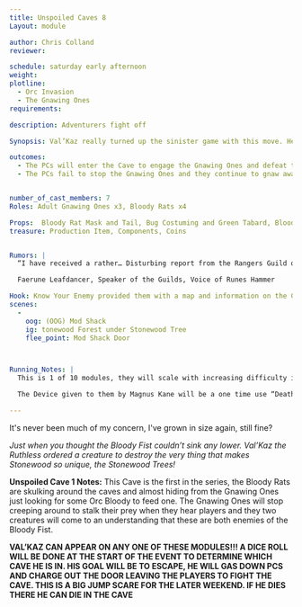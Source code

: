 ```yaml
---
title: Unspoiled Caves 8
Layout: module

author: Chris Colland
reviewer: 

schedule: saturday early afternoon
weight: 
plotline: 
  - Orc Invasion
  - The Gnawing Ones
requirements: 

description: Adventurers fight off 

Synopsis: Val’Kaz really turned up the sinister game with this move. He wanted to hit Stonewood where It hurts, their pride. Orcamedes was ordered to construct him a vile insect that would burrow into the roots of the Stonewood Trees and poison them to wither them away to watch the morale on shatter on in their eyes. The Gnawing Ones they were named, they are very effective in worker society and combat. Modeled after a termite for its wood destroying properties but genetically modified with varies other bug species to make them vicious and venomous….

outcomes:
  - The PCs will enter the Cave to engage the Gnawing Ones and defeat them to stop their destruction of the Stonewood Trees from the roots. Once they are all dead they set off a Fumigation Device to prevent that Tree from being infected further and allow it to heal. 
  - The PCs fail to stop the Gnawing Ones and they continue to gnaw away and the Stonewood Roots to destroy them with enough time


number_of_cast_members: 7
Roles: Adult Gnawing Ones x3, Bloody Rats x4

Props:  Bloody Rat Mask and Tail, Bug Costuming and Green Tabard, Bloody Fist Banner and Base
treasure: Production Item, Components, Coins


Rumors: |
  “I have received a rather… Disturbing report from the Rangers Guild of Stonewood. There has been an odd disappearance as of late regarding various bugs in or around Stonewood. Not sure what this means for us, but it seems to be linked to something odd… According to Guildmaster Fuli Oakrider, the bugs most prominently missing are ones that can burrow and ones that feed on wood…”

  Faerune Leafdancer, Speaker of the Guilds, Voice of Runes Hammer 

Hook: Know Your Enemy provided them with a map and information on the Gnawing Ones, but Magnus Kane brought them a Fumigation Device and gave them a detailed rundown how to defeat these creatures. Now it is upto the Adventurers to clear them
scenes: 
  - 
    oog: (OOG) Mod Shack 
    ig: tonewood Forest under Stonewood Tree
    flee_point: Mod Shack Door



Running_Notes: |
  This is 1 of 10 modules, they will scale with increasing difficulty in terms of what they will fight but more importantly HOW they will fight. Each Cave will have a Bloody Fist Banner at the entrance of the Cave, aka just inside the Mod shack door. The Banners are VERY important to these modules, the Gnawing Ones are afraid of the Banners. They will not advance past them or at you if you brandish a Bloody Fist Banner. The players may move the wooden base with the Bloody Fist Banner through the Cave to “control” the way the Gnawing Ones engage the Players. The Gnawing Ones will not leave the Caves to pursue the players under any circumstances. The Gnawing Ones have a special way they kill you, they wont drop you and begin a killing blow count like most monsters or players will. They want you to be paralyzed and helpless so they can look you in the eyes when they push their claws into your heart and feel the fear gush out onto them as you bleed out on their chitinous exoskeletons.

  The Device given to them by Magnus Kane will be a one time use “Death Gas” on the Gnawing Ones if they set it off in a Cave on Saturday. If anyone remains in the Cave after the Fumigation Device is set off after 1 minute they will be struck with a “Death” effect should they stay in the Caves. This device would be detonated and they should leave the Banners infront of the Doors to trap the Gnawing Ones in the Caves while the Fumigation kills them. The gas will remain for 1 hour after it is set off so the players need to loot before they set off this device or they have 60 seconds to loot and run!

---
```





It's never been much of my concern, I've grown in size again, still fine? 

*Just when you thought the Bloody Fist couldn’t sink any lower. Val’Kaz the Ruthless ordered a creature to destroy the very thing that makes Stonewood so unique, the  Stonewood Trees!*



**Unspoiled Cave 1 Notes:** This Cave is the first in the series, the Bloody Rats are skulking around the caves and almost hiding from the Gnawing Ones just looking for some Orc Bloody to feed one. The Gnawing Ones will stop creeping around to stalk their prey when they hear players and they two creatures will come to an understanding that these are both enemies of the Bloody Fist.

**VAL’KAZ CAN APPEAR ON ANY ONE OF THESE MODULES!!! A DICE ROLL WILL BE DONE AT THE START OF THE EVENT TO DETERMINE WHICH CAVE HE IS IN. HIS GOAL WILL BE TO ESCAPE, HE WILL GAS DOWN PCS AND CHARGE OUT THE DOOR LEAVING THE PLAYERS TO FIGHT THE CAVE. THIS IS A BIG JUMP SCARE FOR THE LATER WEEKEND. IF HE DIES THERE HE CAN DIE IN THE CAVE**

 

 